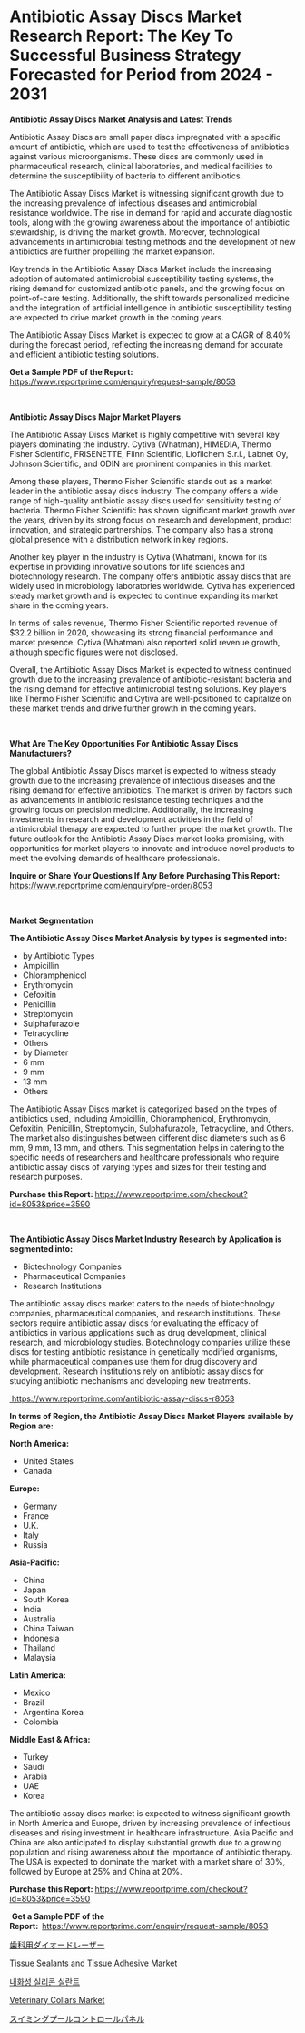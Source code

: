 <p><h1>Antibiotic Assay Discs Market Research Report: The Key To Successful Business Strategy Forecasted for Period from 2024 - 2031</h1></p><p><strong>Antibiotic Assay Discs Market Analysis and Latest Trends</strong></p>
<p><p>Antibiotic Assay Discs are small paper discs impregnated with a specific amount of antibiotic, which are used to test the effectiveness of antibiotics against various microorganisms. These discs are commonly used in pharmaceutical research, clinical laboratories, and medical facilities to determine the susceptibility of bacteria to different antibiotics.</p><p>The Antibiotic Assay Discs Market is witnessing significant growth due to the increasing prevalence of infectious diseases and antimicrobial resistance worldwide. The rise in demand for rapid and accurate diagnostic tools, along with the growing awareness about the importance of antibiotic stewardship, is driving the market growth. Moreover, technological advancements in antimicrobial testing methods and the development of new antibiotics are further propelling the market expansion.</p><p>Key trends in the Antibiotic Assay Discs Market include the increasing adoption of automated antimicrobial susceptibility testing systems, the rising demand for customized antibiotic panels, and the growing focus on point-of-care testing. Additionally, the shift towards personalized medicine and the integration of artificial intelligence in antibiotic susceptibility testing are expected to drive market growth in the coming years.</p><p>The Antibiotic Assay Discs Market is expected to grow at a CAGR of 8.40% during the forecast period, reflecting the increasing demand for accurate and efficient antibiotic testing solutions.</p></p>
<p><strong>Get a Sample PDF of the Report:&nbsp;</strong> <a href="https://www.reportprime.com/enquiry/request-sample/8053">https://www.reportprime.com/enquiry/request-sample/8053</a></p>
<p>&nbsp;</p>
<p><strong>Antibiotic Assay Discs Major Market Players</strong></p>
<p><p>The Antibiotic Assay Discs Market is highly competitive with several key players dominating the industry. Cytiva (Whatman), HIMEDIA, Thermo Fisher Scientific, FRISENETTE, Flinn Scientific, Liofilchem S.r.l., Labnet Oy, Johnson Scientific, and ODIN are prominent companies in this market.</p><p>Among these players, Thermo Fisher Scientific stands out as a market leader in the antibiotic assay discs industry. The company offers a wide range of high-quality antibiotic assay discs used for sensitivity testing of bacteria. Thermo Fisher Scientific has shown significant market growth over the years, driven by its strong focus on research and development, product innovation, and strategic partnerships. The company also has a strong global presence with a distribution network in key regions.</p><p>Another key player in the industry is Cytiva (Whatman), known for its expertise in providing innovative solutions for life sciences and biotechnology research. The company offers antibiotic assay discs that are widely used in microbiology laboratories worldwide. Cytiva has experienced steady market growth and is expected to continue expanding its market share in the coming years.</p><p>In terms of sales revenue, Thermo Fisher Scientific reported revenue of $32.2 billion in 2020, showcasing its strong financial performance and market presence. Cytiva (Whatman) also reported solid revenue growth, although specific figures were not disclosed.</p><p>Overall, the Antibiotic Assay Discs Market is expected to witness continued growth due to the increasing prevalence of antibiotic-resistant bacteria and the rising demand for effective antimicrobial testing solutions. Key players like Thermo Fisher Scientific and Cytiva are well-positioned to capitalize on these market trends and drive further growth in the coming years.</p></p>
<p>&nbsp;</p>
<p><strong>What Are The Key Opportunities For Antibiotic Assay Discs Manufacturers?</strong></p>
<p><p>The global Antibiotic Assay Discs market is expected to witness steady growth due to the increasing prevalence of infectious diseases and the rising demand for effective antibiotics. The market is driven by factors such as advancements in antibiotic resistance testing techniques and the growing focus on precision medicine. Additionally, the increasing investments in research and development activities in the field of antimicrobial therapy are expected to further propel the market growth. The future outlook for the Antibiotic Assay Discs market looks promising, with opportunities for market players to innovate and introduce novel products to meet the evolving demands of healthcare professionals.</p></p>
<p><strong>Inquire or Share Your Questions If Any Before Purchasing This Report:</strong> <a href="https://www.reportprime.com/enquiry/pre-order/8053">https://www.reportprime.com/enquiry/pre-order/8053</a></p>
<p>&nbsp;</p>
<p><strong>Market Segmentation</strong></p>
<p><strong>The Antibiotic Assay Discs Market Analysis by types is segmented into:</strong></p>
<p><ul><li>by Antibiotic Types</li><li>Ampicillin</li><li>Chloramphenicol</li><li>Erythromycin</li><li>Cefoxitin</li><li>Penicillin</li><li>Streptomycin</li><li>Sulphafurazole</li><li>Tetracycline</li><li>Others</li><li>by Diameter</li><li>6 mm</li><li>9 mm</li><li>13 mm</li><li>Others</li></ul></p>
<p><p>The Antibiotic Assay Discs market is categorized based on the types of antibiotics used, including Ampicillin, Chloramphenicol, Erythromycin, Cefoxitin, Penicillin, Streptomycin, Sulphafurazole, Tetracycline, and Others. The market also distinguishes between different disc diameters such as 6 mm, 9 mm, 13 mm, and others. This segmentation helps in catering to the specific needs of researchers and healthcare professionals who require antibiotic assay discs of varying types and sizes for their testing and research purposes.</p></p>
<p><strong>Purchase this Report:&nbsp;</strong><a href="https://www.reportprime.com/checkout?id=8053&price=3590">https://www.reportprime.com/checkout?id=8053&price=3590</a></p>
<p>&nbsp;</p>
<p><strong>The Antibiotic Assay Discs Market Industry Research by Application is segmented into:</strong></p>
<p><ul><li>Biotechnology Companies</li><li>Pharmaceutical Companies</li><li>Research Institutions</li></ul></p>
<p><p>The antibiotic assay discs market caters to the needs of biotechnology companies, pharmaceutical companies, and research institutions. These sectors require antibiotic assay discs for evaluating the efficacy of antibiotics in various applications such as drug development, clinical research, and microbiology studies. Biotechnology companies utilize these discs for testing antibiotic resistance in genetically modified organisms, while pharmaceutical companies use them for drug discovery and development. Research institutions rely on antibiotic assay discs for studying antibiotic mechanisms and developing new treatments.</p></p>
<p><a href="https://www.reportprime.com/antibiotic-assay-discs-r8053">&nbsp;https://www.reportprime.com/antibiotic-assay-discs-r8053</a></p>
<p><strong>In terms of Region, the Antibiotic Assay Discs Market Players available by Region are:</strong></p>
<p>
    <p> <strong> North America: </strong>
        <ul>
            <li>United States</li>
            <li>Canada</li>
        </ul>
        </p> 
    <p> <strong> Europe: </strong>
        <ul>
            <li>Germany</li>
            <li>France</li>
            <li>U.K.</li>
            <li>Italy</li>
            <li>Russia</li>
        </ul>
        </p> 
    <p> <strong> Asia-Pacific: </strong>
        <ul>
            <li>China</li>
            <li>Japan</li>
            <li>South Korea</li>
            <li>India</li>
            <li>Australia</li>
            <li>China Taiwan</li>
            <li>Indonesia</li>
            <li>Thailand</li>
            <li>Malaysia</li>
        </ul>
        </p> 
    <p> <strong> Latin America: </strong>
        <ul>
            <li>Mexico</li>
            <li>Brazil</li>
            <li>Argentina Korea</li>
            <li>Colombia</li>
        </ul>
        </p> 
    <p> <strong> Middle East & Africa: </strong>
        <ul>
            <li>Turkey</li>
            <li>Saudi</li>
            <li>Arabia</li>
            <li>UAE</li>
            <li>Korea</li>
        </ul>
    </p>
    </p>
<p><p>The antibiotic assay discs market is expected to witness significant growth in North America and Europe, driven by increasing prevalence of infectious diseases and rising investment in healthcare infrastructure. Asia Pacific and China are also anticipated to display substantial growth due to a growing population and rising awareness about the importance of antibiotic therapy. The USA is expected to dominate the market with a market share of 30%, followed by Europe at 25% and China at 20%.</p></p>
<p><strong>Purchase this Report: </strong><a href="https://www.reportprime.com/checkout?id=8053&price=3590">https://www.reportprime.com/checkout?id=8053&price=3590</a></p>
<p>&nbsp;<strong>Get a Sample PDF of the Report:&nbsp;&nbsp;</strong><a href="https://www.reportprime.com/enquiry/request-sample/8053">https://www.reportprime.com/enquiry/request-sample/8053</a></p>
<p><strong></strong></p>
<p><p><a href="https://github.com/TysonKub/Market-Research-Report-List-1/blob/main/257906876957.md">歯科用ダイオードレーザー</a></p><p><a href="https://www.linkedin.com/pulse/tissue-sealants-adhesivenbspmarket-focuses-market-share-size-yabne">Tissue Sealants and Tissue Adhesive Market</a></p><p><a href="https://github.com/EthaWolf/Market-Research-Report-List-1/blob/main/183255172800.md">내화성 실리콘 실란트</a></p><p><a href="https://github.com/HarmonyBogan1944/Market-Research-Report-List-1/blob/main/veterinary-collars-market.md">Veterinary Collars Market</a></p><p><a href="https://github.com/RaeJenkins1952/Market-Research-Report-List-1/blob/main/214283876956.md">スイミングプールコントロールパネル</a></p></p>